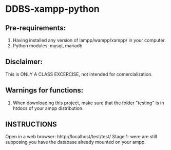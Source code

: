 # DDBS-xampp-python

## Pre-requirements:
1. Having installed any version of lampp/wampp/xampp/ in your computer.
2. Python modules: mysql, mariadb

## Disclaimer:
This is ONLY A CLASS EXCERCISE, not intended for comercialization.

## Warnings for functions:
1. When downloading this project, make sure that the folder "testing" is in htdocs of your ampp distribution. 

## INSTRUCTIONS
Open in a web browser: hhtp://localhost/test/test/
Stage 1: were are still supposing you have the database already mounted on your ampp.

